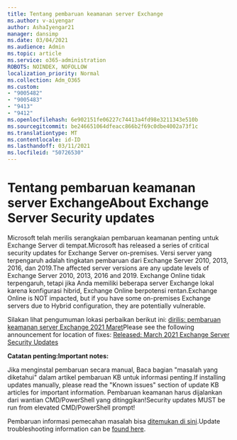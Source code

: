 ```yaml
---
title: Tentang pembaruan keamanan server Exchange
ms.author: v-aiyengar
author: AshaIyengar21
manager: dansimp
ms.date: 03/04/2021
ms.audience: Admin
ms.topic: article
ms.service: o365-administration
ROBOTS: NOINDEX, NOFOLLOW
localization_priority: Normal
ms.collection: Adm_O365
ms.custom:
- "9005482"
- "9005483"
- "9413"
- "9412"
ms.openlocfilehash: 6e902151fe06227c74413a4fd98e3211343e510b
ms.sourcegitcommit: be246651064dfeacc866b2f69c0dbe4002a73f1c
ms.translationtype: MT
ms.contentlocale: id-ID
ms.lasthandoff: 03/11/2021
ms.locfileid: "50726530"
---
```

# <a name="about-exchange-server-security-updates"></a><span data-ttu-id="cd46a-102">Tentang pembaruan keamanan server Exchange</span><span class="sxs-lookup"><span data-stu-id="cd46a-102">About Exchange Server Security updates</span></span>

<span data-ttu-id="cd46a-103">Microsoft telah merilis serangkaian pembaruan keamanan penting untuk Exchange Server di tempat.</span><span class="sxs-lookup"><span data-stu-id="cd46a-103">Microsoft has released a series of critical security updates for Exchange Server on-premises.</span></span> <span data-ttu-id="cd46a-104">Versi server yang terpengaruh adalah tingkatan pembaruan dari Exchange Server 2010, 2013, 2016, dan 2019.</span><span class="sxs-lookup"><span data-stu-id="cd46a-104">The affected server versions are any update levels of Exchange Server 2010, 2013, 2016 and 2019.</span></span> <span data-ttu-id="cd46a-105">Exchange Online tidak terpengaruh, tetapi jika Anda memiliki beberapa server Exchange lokal karena konfigurasi hibrid, Exchange Online berpotensi rentan.</span><span class="sxs-lookup"><span data-stu-id="cd46a-105">Exchange Online is NOT impacted, but if you have some on-premises Exchange servers due to Hybrid configuration, they are potentially vulnerable.</span></span>

<span data-ttu-id="cd46a-106">Silakan lihat pengumuman lokasi perbaikan berikut ini: [dirilis: pembaruan keamanan server Exchange 2021 Maret](https://techcommunity.microsoft.com/t5/exchange-team-blog/released-march-2021-exchange-server-security-updates/ba-p/2175901)</span><span class="sxs-lookup"><span data-stu-id="cd46a-106">Please see the following announcement for location of fixes: [Released: March 2021 Exchange Server Security Updates](https://techcommunity.microsoft.com/t5/exchange-team-blog/released-march-2021-exchange-server-security-updates/ba-p/2175901)</span></span>

<span data-ttu-id="cd46a-107">**Catatan penting:**</span><span class="sxs-lookup"><span data-stu-id="cd46a-107">**Important notes:**</span></span>

<span data-ttu-id="cd46a-108">Jika menginstal pembaruan secara manual, Baca bagian "masalah yang diketahui" dalam artikel pembaruan KB untuk informasi penting.</span><span class="sxs-lookup"><span data-stu-id="cd46a-108">If installing updates manually, please read the "Known issues" section of update KB articles for important information.</span></span> <span data-ttu-id="cd46a-109">Pembaruan keamanan harus dijalankan dari wantian CMD/PowerShell yang ditinggikan!</span><span class="sxs-lookup"><span data-stu-id="cd46a-109">Security updates MUST be run from elevated CMD/PowerShell prompt!</span></span>

<span data-ttu-id="cd46a-110">Pembaruan informasi pemecahan masalah bisa [ditemukan di sini](https://aka.ms/exupdatefaq).</span><span class="sxs-lookup"><span data-stu-id="cd46a-110">Update troubleshooting information can be [found here](https://aka.ms/exupdatefaq).</span></span>

